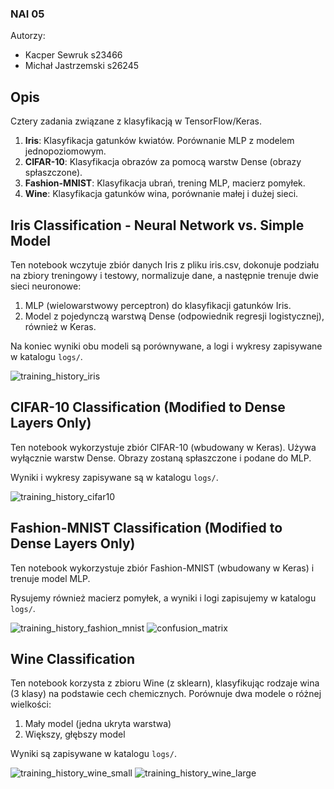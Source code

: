 ### NAI 05

Autorzy:
- Kacper Sewruk s23466
- Michał Jastrzemski s26245

## Opis
Cztery zadania związane z klasyfikacją w TensorFlow/Keras.  
1. **Iris**: Klasyfikacja gatunków kwiatów. Porównanie MLP z modelem jednopoziomowym.  
2. **CIFAR-10**: Klasyfikacja obrazów za pomocą warstw Dense (obrazy spłaszczone).  
3. **Fashion-MNIST**: Klasyfikacja ubrań, trening MLP, macierz pomyłek.  
4. **Wine**: Klasyfikacja gatunków wina, porównanie małej i dużej sieci.


## Iris Classification - Neural Network vs. Simple Model

Ten notebook wczytuje zbiór danych Iris z pliku iris.csv, dokonuje podziału
na zbiory treningowy i testowy, normalizuje dane, a następnie trenuje dwie sieci neuronowe:
1. MLP (wielowarstwowy perceptron) do klasyfikacji gatunków Iris.
2. Model z pojedynczą warstwą Dense (odpowiednik regresji logistycznej), również w Keras.

Na koniec wyniki obu modeli są porównywane, a logi i wykresy zapisywane w katalogu `logs/`.

![training_history_iris](https://github.com/user-attachments/assets/4d22759f-117d-4c1e-8925-a828072db824)


## CIFAR-10 Classification (Modified to Dense Layers Only)

Ten notebook wykorzystuje zbiór CIFAR-10 (wbudowany w Keras).
Używa wyłącznie warstw Dense.
Obrazy zostaną spłaszczone i podane do MLP.

Wyniki i wykresy zapisywane są w katalogu `logs/`.

![training_history_cifar10](https://github.com/user-attachments/assets/0481adb2-e628-4933-9a28-da525a90b78c)


## Fashion-MNIST Classification (Modified to Dense Layers Only)

Ten notebook wykorzystuje zbiór Fashion-MNIST (wbudowany w Keras) i trenuje model MLP.

Rysujemy również macierz pomyłek, a wyniki i logi zapisujemy w katalogu `logs/`.

![training_history_fashion_mnist](https://github.com/user-attachments/assets/fef88f94-907b-4c09-8795-23f5e64d4ff0)
![confusion_matrix](https://github.com/user-attachments/assets/c7b88078-284f-47c5-8710-a505bb6c9bee)


## Wine Classification

Ten notebook korzysta z zbioru Wine (z sklearn), klasyfikując rodzaje wina (3 klasy)
na podstawie cech chemicznych. Porównuje dwa modele o różnej wielkości:
1. Mały model (jedna ukryta warstwa)
2. Większy, głębszy model

Wyniki są zapisywane w katalogu `logs/`.


![training_history_wine_small](https://github.com/user-attachments/assets/f92b2623-7b09-4885-87d8-646785b19098)
![training_history_wine_large](https://github.com/user-attachments/assets/bc60c05e-2c52-4b9b-866f-90984a0d19c6)

